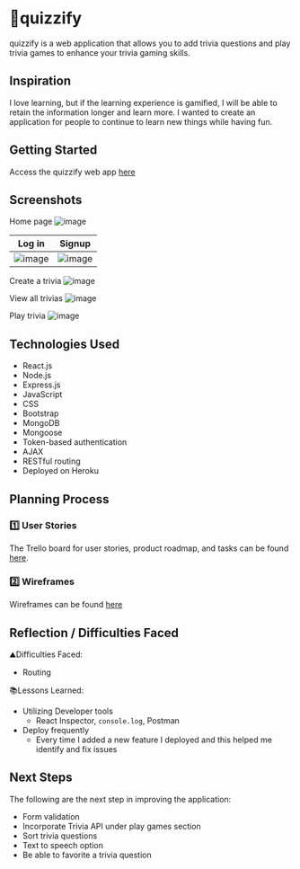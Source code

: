 # 🔮quizzify
quizzify is a web application that allows you to add trivia questions and play trivia games to enhance your trivia gaming skills.

## Inspiration
I love learning, but if the learning experience is gamified, I will be able to retain the information longer and learn more. I wanted to create an application for people to continue to learn new things while having fun.

## Getting Started
Access the quizzify web app [here](https://quizzifyme.herokuapp.com/)

## Screenshots
Home page
![image](screenshots/homepage.PNG)

| Log in | Signup |
| ---- | ------- |
|![image](screenshots/login3.PNG) | ![image](screenshots/signup.PNG)    
  
Create a trivia
![image](screenshots/create.PNG)

View all trivias
![image](screenshots/trivias.PNG)

Play trivia
![image](screenshots/playtrivia.PNG)

## **Technologies Used**
- React.js
- Node.js
- Express.js
- JavaScript
- CSS
- Bootstrap
- MongoDB
- Mongoose
- Token-based authentication
- AJAX
- RESTful routing
- Deployed on Heroku

## Planning Process

### 1️⃣ User Stories
The Trello board for user stories, product roadmap, and tasks can be found [here](https://trello.com/b/3Jbt30V1/quizzify).

### 2️⃣ Wireframes
Wireframes can be found [here](https://github.com/angelamchoi/react-trivia-game/tree/main/wireframe_pics)


## Reflection / Difficulties Faced

⛰️Difficulties Faced: 
- Routing


📚Lessons Learned:

- Utilizing Developer tools
    - React Inspector, `console.log`, Postman
- Deploy frequently
    - Every time I added a new feature I deployed and this helped me identify and fix issues

## Next Steps
The following are the next step in improving the application:

- Form validation
- Incorporate Trivia API under play games section
- Sort trivia questions
- Text to speech option
- Be able to favorite a trivia question
